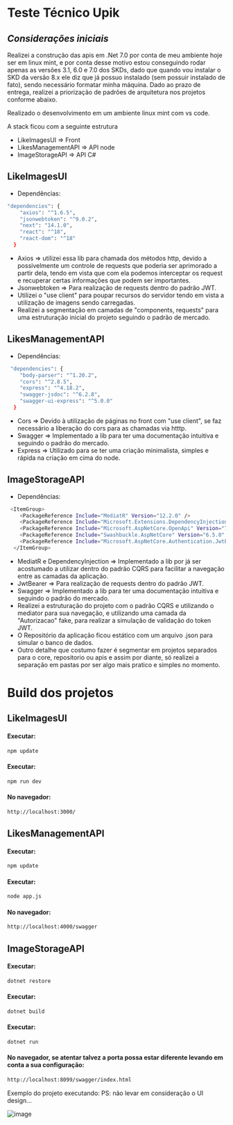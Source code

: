 # Teste Técnico Upik
## _Considerações iniciais_ 

Realizei a construção das apis em .Net 7.0 por conta de meu ambiente hoje ser em linux mint, e por conta desse motivo estou conseguindo rodar apenas as versões 3.1, 6.0 e 7.0 dos SKDs, dado que quando vou instalar o SKD da versão 8.x ele diz que já possuo instalado (sem possuir instalado de fato), sendo necessário formatar minha máquina. Dado ao prazo de entrega, realizei a priorização de padrões de arquitetura nos projetos conforme abaixo. 

Realizado o desenvolvimento em um ambiente linux mint com vs code. 

A stack ficou com a seguinte estrutura 

- LikeImagesUI => Front 
- LikesManagementAPI => API node
- ImageStorageAPI => API C# 
 
## LikeImagesUI

- Dependências: 
```sh
"dependencies": {
    "axios": "^1.6.5",
    "jsonwebtoken": "^9.0.2",
    "next": "14.1.0",
    "react": "^18",
    "react-dom": "^18"
  }
 ```
- Axios => utilizei essa lib para chamada dos métodos http, devido a possivelmente um controle de requests que poderia ser aprimorado a partir dela, tendo em vista que com ela podemos interceptar os request e recuperar certas informações que podem ser importantes.  
- Jsonwebtoken => Para realização de requests dentro do padrão JWT.
- Utilizei o "use client" para poupar recursos do servidor tendo em vista a utilização de imagens sendo carregadas.
- Realizei a segmentação em camadas de "components, requests" para uma estruturação inicial do projeto seguindo o padrão de mercado.  

## LikesManagementAPI
- Dependências: 
```sh
 "dependencies": {
    "body-parser": "^1.20.2",
    "cors": "^2.8.5",
    "express": "^4.18.2",
    "swagger-jsdoc": "^6.2.8",
    "swagger-ui-express": "^5.0.0"
  }
 ```
- Cors => Devido à utilização de páginas no front com "use client", se faz necessário a liberação do cors para as chamadas via htttp. 
- Swagger => Implementado a lib para ter uma documentação intuitiva e seguindo o padrão do mercado. 
- Express => Utilizado para se ter uma criação minimalista, simples e rápida na criação em cima do node. 

## ImageStorageAPI
- Dependências: 
```sh
 <ItemGroup>
    <PackageReference Include="MediatR" Version="12.2.0" />
    <PackageReference Include="Microsoft.Extensions.DependencyInjection" Version="8.0.0" />
    <PackageReference Include="Microsoft.AspNetCore.OpenApi" Version="7.0.15" />
    <PackageReference Include="Swashbuckle.AspNetCore" Version="6.5.0" />
    <PackageReference Include="Microsoft.AspNetCore.Authentication.JwtBearer" Version="6.0.3" />
  </ItemGroup>
 ```
- MediatR e DependencyInjection => Implementado a lib por já ser acostumado a utilizar dentro do padrão CQRS para facilitar a navegação entre as camadas da aplicação. 
- JwtBearer => Para realização de requests dentro do padrão JWT. 
- Swagger => Implementado a lib para ter uma documentação intuitiva e seguindo o padrão do mercado. 
- Realizei a estruturação do projeto com o padrão CQRS e utilizando o mediator para sua navegação, e utilizando uma camada da "Autorizacao" fake, para realizar a simulação de validação do token JWT. 
- O Repositório da aplicação ficou estático com um arquivo .json para simular o banco de dados.
- Outro detalhe que costumo fazer é segmentar em projetos separados para o core, repositorio ou apis e assim por diante, só realizei a separação em pastas por ser algo mais pratico e simples no momento. 

# Build dos projetos 

## LikeImagesUI 
#### Executar:
```sh
npm update
```

#### Executar:
```sh
npm run dev
```

#### No navegador:
```sh
http://localhost:3000/
```

## LikesManagementAPI
#### Executar:
```sh
npm update
```

#### Executar:
```sh
node app.js
```

#### No navegador:
```sh
http://localhost:4000/swagger
```

## ImageStorageAPI 

#### Executar:
```sh
dotnet restore
```

#### Executar:
```sh
dotnet build
```

#### Executar:
```sh
dotnet run 
```

#### No navegador, se atentar talvez a porta possa estar diferente levando em conta a sua configuração:
```sh
http://localhost:8099/swagger/index.html
```

Exemplo do projeto executando:
PS: não levar em consideração o UI design... 

![image](https://github.com/halyfemello/teste-tecnico-upik/assets/30935716/ff29ce62-cdc7-4d81-9fea-d0e67a78edcd)
